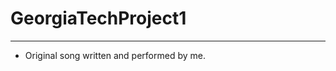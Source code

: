 # GeorgiaTechProject1
---------------------------------------------------------------------------------------------------------------------------------------
- Original song written and performed by me.

